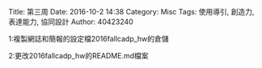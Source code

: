 Title: 第三周
Date: 2016-10-2 14:38
Category: Misc
Tags: 使用導引, 創造力, 表達能力, 協同設計
Author: 40423240

1:複製網誌和簡報的設定檔2016fallcadp_hw的倉儲

2:更改2016fallcadp_hw的README.md檔案